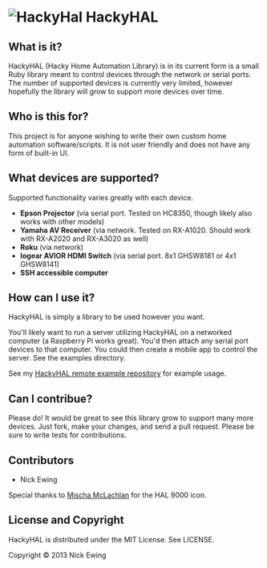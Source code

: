 ![HackyHal](https://raw.github.com/nickewing/hacky_hal/master/support/hal-9000-small.png) HackyHAL
========

What is it?
-----------

HackyHAL (Hacky Home Automation Library) is in its current form is a small
Ruby library meant to control devices through the network or serial ports.
The number of supported devices is currently very limited, however hopefully
the library will grow to support more devices over time.

Who is this for?
----------------
This project is for anyone wishing to write their own custom home automation
software/scripts.  It is not user friendly and does not have any form of
built-in UI.

What devices are supported?
---------------------------
Supported functionality varies greatly with each device.

* **Epson Projector** (via serial port.  Tested on HC8350, though likely also
  works with other models)
* **Yamaha AV Receiver** (via network.  Tested on RX-A1020.  Should work with
  RX-A2020 and RX-A3020 as well)
* **Roku** (via network)
* **Iogear AVIOR HDMI Switch** (via serial port. 8x1 GHSW8181 or 4x1 GHSW8141)
* **SSH accessible computer**

How can I use it?
-------------------
HackyHAL is simply a library to be used however you want.

You'll likely want to run a server utilizing HackyHAL on a networked computer (a
Raspberry Pi works great).
You'd then attach any serial port devices to that computer.  You could then
create a mobile app to control the server.  See the examples directory.

See my [HackyHAL remote example repository](https://github.com/nickewing/hacky_hal_remote_example)
for example usage.

Can I contribue?
----------------
Please do!  It would be great to see this library grow to support many more
devices.  Just fork, make your changes, and send a pull request.  Please be sure
to write tests for contributions.

Contributors
------------
* Nick Ewing

Special thanks to [Mischa McLachlan](https://www.iconfinder.com/icons/27626/9000_hal_light_red_space_icon) for the HAL 9000 icon.

License and Copyright
---------------------

HackyHAL is distributed under the MIT License.  See LICENSE.

Copyright © 2013 Nick Ewing

